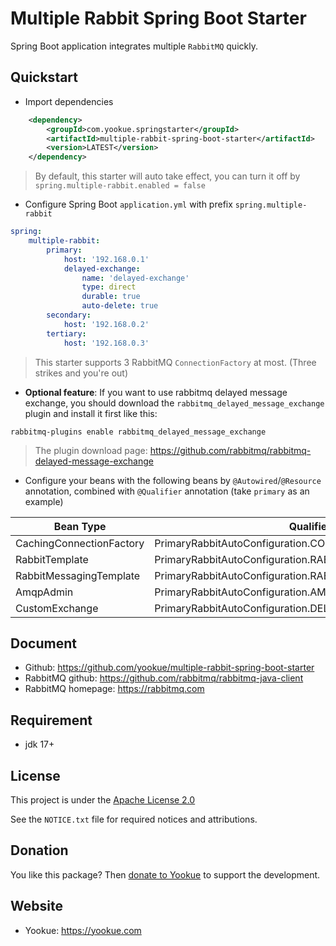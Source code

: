 # Multiple Rabbit Spring Boot Starter

Spring Boot application integrates multiple `RabbitMQ` quickly.

## Quickstart

- Import dependencies

```xml
    <dependency>
        <groupId>com.yookue.springstarter</groupId>
        <artifactId>multiple-rabbit-spring-boot-starter</artifactId>
        <version>LATEST</version>
    </dependency>
```

> By default, this starter will auto take effect, you can turn it off by `spring.multiple-rabbit.enabled = false`

- Configure Spring Boot `application.yml` with prefix `spring.multiple-rabbit`

```yml
spring:
    multiple-rabbit:
        primary:
            host: '192.168.0.1'
            delayed-exchange:
                name: 'delayed-exchange'
                type: direct
                durable: true
                auto-delete: true
        secondary:
            host: '192.168.0.2'
        tertiary:
            host: '192.168.0.3'
```

> This starter supports 3 RabbitMQ `ConnectionFactory` at most. (Three strikes and you're out)

- **Optional feature**: If you want to use rabbitmq delayed message exchange, you should download the `rabbitmq_delayed_message_exchange` plugin and install it first like this:
```
rabbitmq-plugins enable rabbitmq_delayed_message_exchange
```

> The plugin download page: https://github.com/rabbitmq/rabbitmq-delayed-message-exchange

- Configure your beans with the following beans by `@Autowired`/`@Resource` annotation, combined with `@Qualifier` annotation (take `primary` as an example)

| Bean Type                | Qualifier                                                |
|--------------------------|----------------------------------------------------------|
| CachingConnectionFactory | PrimaryRabbitAutoConfiguration.CONNECTION_FACTORY        |
| RabbitTemplate           | PrimaryRabbitAutoConfiguration.RABBIT_TEMPLATE           |
| RabbitMessagingTemplate  | PrimaryRabbitAutoConfiguration.RABBIT_MESSAGING_TEMPLATE |
| AmqpAdmin                | PrimaryRabbitAutoConfiguration.AMQP_ADMIN                |
| CustomExchange           | PrimaryRabbitAutoConfiguration.DELAYED_EXCHANGE          |

## Document

- Github: https://github.com/yookue/multiple-rabbit-spring-boot-starter
- RabbitMQ github: https://github.com/rabbitmq/rabbitmq-java-client
- RabbitMQ homepage: https://rabbitmq.com

## Requirement

- jdk 17+

## License

This project is under the [Apache License 2.0](https://www.apache.org/licenses/LICENSE-2.0)

See the `NOTICE.txt` file for required notices and attributions.

## Donation

You like this package? Then [donate to Yookue](https://yookue.com/public/donate) to support the development.

## Website

- Yookue: https://yookue.com
